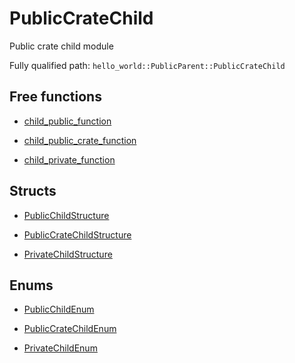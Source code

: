 # PublicCrateChild

Public crate child module


Fully qualified path: `hello_world::PublicParent::PublicCrateChild`

## Free functions

- [child_public_function](./hello_world-PublicParent-PublicCrateChild-child_public_function.md)

- [child_public_crate_function](./hello_world-PublicParent-PublicCrateChild-child_public_crate_function.md)

- [child_private_function](./hello_world-PublicParent-PublicCrateChild-child_private_function.md)

## Structs

- [PublicChildStructure](./hello_world-PublicParent-PublicCrateChild-PublicChildStructure.md)

- [PublicCrateChildStructure](./hello_world-PublicParent-PublicCrateChild-PublicCrateChildStructure.md)

- [PrivateChildStructure](./hello_world-PublicParent-PublicCrateChild-PrivateChildStructure.md)

## Enums

- [PublicChildEnum](./hello_world-PublicParent-PublicCrateChild-PublicChildEnum.md)

- [PublicCrateChildEnum](./hello_world-PublicParent-PublicCrateChild-PublicCrateChildEnum.md)

- [PrivateChildEnum](./hello_world-PublicParent-PublicCrateChild-PrivateChildEnum.md)

